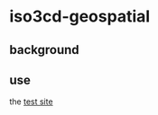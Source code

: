 # iso3cd-geospatial
## background

## use
the [test site](https://hfu.github.io/iso3cd-geospatial/?https://hfu.github.io/iso3cd-client/cartotiles.js)
